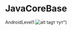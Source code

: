 # JavaCoreBase
AndroidLevel1
![alt tag](https://drive.google.com/file/d/1iSOkXtjKHQi9gqb9I803ZeVlwwp_QcR8/view?usp=sharing "Описание будет тут")​т тут")​
